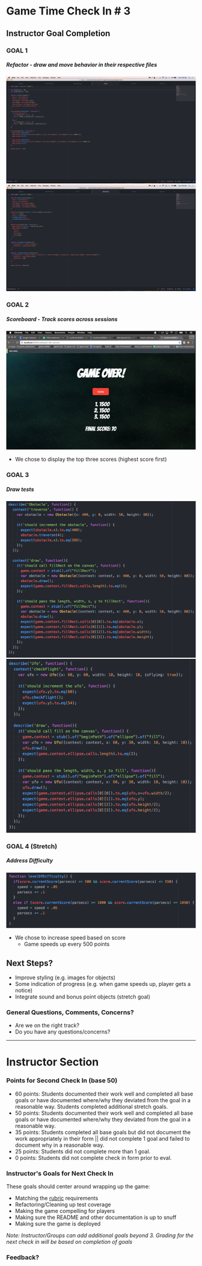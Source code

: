 # Game Time Check In # 3

## Instructor Goal Completion

### GOAL 1
##### Refactor - draw and move behavior in their respective files
![UFO Code](ufo-code.png)
![Obstacle Code](obstacle-code.png)

### GOAL 2
##### Scoreboard - Track scores across sessions
![Scoreboard](scoreboard.png)
- We chose to display the top three scores (highest score first)

### GOAL 3
##### Draw tests
![Obstacle Draw Test](obstacle-draw-test.png)
![UFO Draw Test](ufo-draw-test.png)

### GOAL 4 (Stretch)
##### Address Difficulty
![Level of Difficulty Code](difficulty-code.png)
- We chose to increase speed based on score
  - Game speeds up every 500 points

## Next Steps?

- Improve styling (e.g. images for objects)
- Some indication of progress (e.g. when game speeds up, player gets a notice)
- Integrate sound and bonus point objects (stretch goal)

### General Questions, Comments, Concerns?
- Are we on the right track?
- Do you have any questions/concerns?
-----

# Instructor Section

### Points for Second Check In (base 50)

* 60 points: Students documented their work well and completed all base goals or have documented where/why they deviated from the goal in a reasonable way. Students completed additional stretch goals.
* 50 points: Students documented their work well and completed all base goals or have documented where/why they deviated from the goal in a reasonable way.
* 35 points: Students completed all base goals but did not document the work appropriately in their form || did not complete 1 goal and failed to document why in a reasonable way.
* 25 points: Students did not complete more than 1 goal.
* 0 points: Students did not complete check in form prior to eval.

### Instructor's Goals for Next Check In

These goals should center around wrapping up the game:

 - Matching the [rubric](https://github.com/turingschool/lesson_plans/blob/master/ruby_04-apis_and_scalability/gametime_project.markdown) requirements
 - Refactoring/Cleaning up test coverage
 - Making the game compelling for players
 - Making sure the README and other documentation is up to snuff
 - Making sure the game is deployed

_Note: Instructor/Groups can add additional goals beyond 3. Grading for the next check in will be based on completion of goals_

### Feedback?
